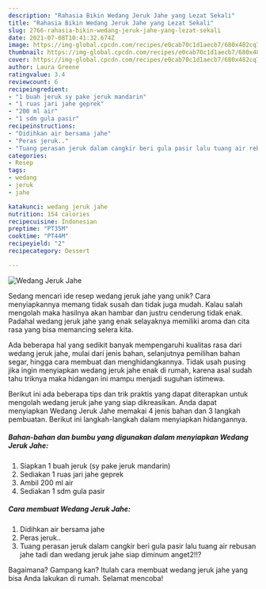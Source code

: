 ```yaml
---
description: "Rahasia Bikin Wedang Jeruk Jahe yang Lezat Sekali"
title: "Rahasia Bikin Wedang Jeruk Jahe yang Lezat Sekali"
slug: 2766-rahasia-bikin-wedang-jeruk-jahe-yang-lezat-sekali
date: 2021-07-08T10:41:32.674Z
image: https://img-global.cpcdn.com/recipes/e0cab70c1d1aecb7/680x482cq70/wedang-jeruk-jahe-foto-resep-utama.jpg
thumbnail: https://img-global.cpcdn.com/recipes/e0cab70c1d1aecb7/680x482cq70/wedang-jeruk-jahe-foto-resep-utama.jpg
cover: https://img-global.cpcdn.com/recipes/e0cab70c1d1aecb7/680x482cq70/wedang-jeruk-jahe-foto-resep-utama.jpg
author: Laura Greene
ratingvalue: 3.4
reviewcount: 6
recipeingredient:
- "1 buah jeruk sy pake jeruk mandarin"
- "1 ruas jari jahe geprek"
- "200 ml air"
- "1 sdm gula pasir"
recipeinstructions:
- "Didihkan air bersama jahe"
- "Peras jeruk.."
- "Tuang perasan jeruk dalam cangkir beri gula pasir lalu tuang air rebusan jahe tadi dan wedang jeruk jahe siap diminum anget2!!?"
categories:
- Resep
tags:
- wedang
- jeruk
- jahe

katakunci: wedang jeruk jahe 
nutrition: 154 calories
recipecuisine: Indonesian
preptime: "PT35M"
cooktime: "PT44M"
recipeyield: "2"
recipecategory: Dessert

---
```



![Wedang Jeruk Jahe](https://img-global.cpcdn.com/recipes/e0cab70c1d1aecb7/680x482cq70/wedang-jeruk-jahe-foto-resep-utama.jpg)

Sedang mencari ide resep wedang jeruk jahe yang unik? Cara menyiapkannya memang tidak susah dan tidak juga mudah. Kalau salah mengolah maka hasilnya akan hambar dan justru cenderung tidak enak. Padahal wedang jeruk jahe yang enak selayaknya memiliki aroma dan cita rasa yang bisa memancing selera kita.

Ada beberapa hal yang sedikit banyak mempengaruhi kualitas rasa dari wedang jeruk jahe, mulai dari jenis bahan, selanjutnya pemilihan bahan segar, hingga cara membuat dan menghidangkannya. Tidak usah pusing jika ingin menyiapkan wedang jeruk jahe enak di rumah, karena asal sudah tahu triknya maka hidangan ini mampu menjadi suguhan istimewa.




Berikut ini ada beberapa tips dan trik praktis yang dapat diterapkan untuk mengolah wedang jeruk jahe yang siap dikreasikan. Anda dapat menyiapkan Wedang Jeruk Jahe memakai 4 jenis bahan dan 3 langkah pembuatan. Berikut ini langkah-langkah dalam menyiapkan hidangannya.

<!--inarticleads1-->

##### Bahan-bahan dan bumbu yang digunakan dalam menyiapkan Wedang Jeruk Jahe:

1. Siapkan 1 buah jeruk (sy pake jeruk mandarin)
1. Sediakan 1 ruas jari jahe geprek
1. Ambil 200 ml air
1. Sediakan 1 sdm gula pasir




<!--inarticleads2-->

##### Cara membuat Wedang Jeruk Jahe:

1. Didihkan air bersama jahe
1. Peras jeruk..
1. Tuang perasan jeruk dalam cangkir beri gula pasir lalu tuang air rebusan jahe tadi dan wedang jeruk jahe siap diminum anget2!!?




Bagaimana? Gampang kan? Itulah cara membuat wedang jeruk jahe yang bisa Anda lakukan di rumah. Selamat mencoba!

